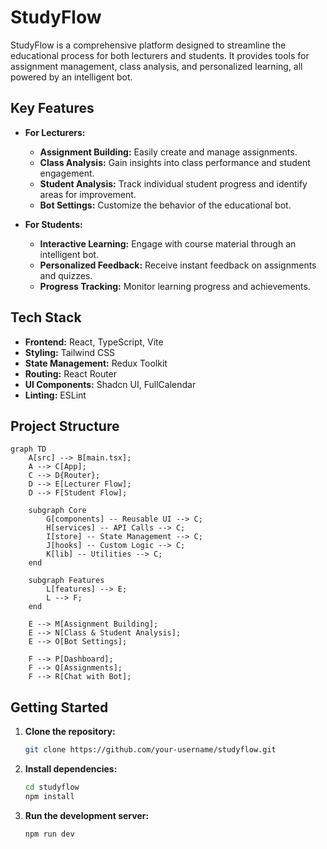 # StudyFlow

StudyFlow is a comprehensive platform designed to streamline the educational process for both lecturers and students. It provides tools for assignment management, class analysis, and personalized learning, all powered by an intelligent bot.

## Key Features

- **For Lecturers:**
  - **Assignment Building:** Easily create and manage assignments.
  - **Class Analysis:** Gain insights into class performance and student engagement.
  - **Student Analysis:** Track individual student progress and identify areas for improvement.
  - **Bot Settings:** Customize the behavior of the educational bot.

- **For Students:**
  - **Interactive Learning:** Engage with course material through an intelligent bot.
  - **Personalized Feedback:** Receive instant feedback on assignments and quizzes.
  - **Progress Tracking:** Monitor learning progress and achievements.

## Tech Stack

- **Frontend:** React, TypeScript, Vite
- **Styling:** Tailwind CSS
- **State Management:** Redux Toolkit
- **Routing:** React Router
- **UI Components:** Shadcn UI, FullCalendar
- **Linting:** ESLint

## Project Structure

```mermaid
graph TD
    A[src] --> B[main.tsx];
    A --> C[App];
    C --> D{Router};
    D --> E[Lecturer Flow];
    D --> F[Student Flow];

    subgraph Core
        G[components] -- Reusable UI --> C;
        H[services] -- API Calls --> C;
        I[store] -- State Management --> C;
        J[hooks] -- Custom Logic --> C;
        K[lib] -- Utilities --> C;
    end

    subgraph Features
        L[features] --> E;
        L --> F;
    end

    E --> M[Assignment Building];
    E --> N[Class & Student Analysis];
    E --> O[Bot Settings];

    F --> P[Dashboard];
    F --> Q[Assignments];
    F --> R[Chat with Bot];
```

## Getting Started

1.  **Clone the repository:**
    ```bash
    git clone https://github.com/your-username/studyflow.git
    ```
2.  **Install dependencies:**
    ```bash
    cd studyflow
    npm install
    ```
3.  **Run the development server:**
    ```bash
    npm run dev
    ```

